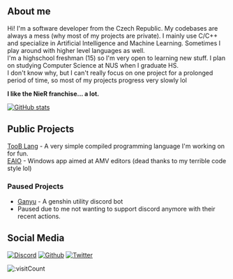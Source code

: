 ## About me

Hi! I'm a software developer from the Czech Republic. My codebases are always a mess (why most of my projects are private). I mainly use C/C++ and specialize in Artificial Intelligence and Machine Learning. Sometimes I play around with higher level languages as well.<br>
I'm a highschool freshman (15) so I'm very open to learning new stuff. I plan on studying Computer Science at NUS when I graduate HS.  
I don't know why, but I can't really focus on one project for a prolonged period of time, so most of my projects progress very slowly lol

<b>I like the NieR franchise... a lot.</b>

[![GitHub stats](https://github-readme-stats.vercel.app/api?username=marceleenuh&theme=dark)](https://github.com/anuraghazra/github-readme-stats)

## Public Projects
[TooB Lang](https://github.com/marceleenuh/2b-lang) - A very simple compiled programming language I'm working on for fun.<br>
[EAIO](https://github.com/marceleenuh/eaio) - Windows app aimed at AMV editors (dead thanks to my terrible code style lol)
### Paused Projects
- [Ganyu](https://github.com/marceleenuh/ganyu-bot) - A genshin utility discord bot
-   Paused due to me not wanting to support discord anymore with their recent actions.

## Social Media
[![Discord](https://img.shields.io/badge/discord-%237289DA.svg?&logo=discord&style=for-the-badge&logoColor=white)](https://discord.com/users/970732687763599400)
[![Github](https://img.shields.io/badge/github-%23333333.svg?&logo=github&style=for-the-badge&logoColor=white)](https://github.com/marceleenuh)
[![Twitter](https://img.shields.io/badge/twitter-%231C9CEA.svg?&logo=twitter&style=for-the-badge&logoColor=white)](https://twitter.com/marceleenuh)

![:visitCount](https://count.getloli.com/get/@AMEXif?theme=asoul)
